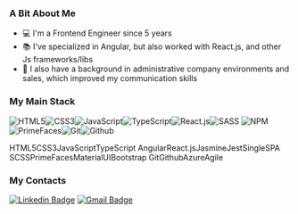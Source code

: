 ### A Bit About Me

- 💻 I'm a Frontend Engineer since 5 years
- 📚 I've specialized in Angular, but also worked with React.js, and other
Js frameworks/libs
- 📄 I also have a background in administrative company environments and sales,
which improved my communication skills

### My Main Stack

![HTML5](https://img.icons8.com/color/35/html-5.png)![CSS3](https://img.icons8.com/color/35/css3.png)![JavaScript](https://img.icons8.com/color/35/javascript.png)![TypeScript](https://img.icons8.com/color/35/typescript.png)![React.js](https://img.icons8.com/color/35/react-native.png)![SASS](https://img.icons8.com/color/35/sass.png) ![NPM](https://img.icons8.com/color/35/npm.png)![PrimeFaces](https://img.icons8.com/color/35/primefaces.png)![Git](https://img.icons8.com/color/35/git.png)![Github](https://img.icons8.com/color/material-outlined/35/github.png)

HTML5CSS3JavaScriptTypeScript AngularReact.jsJasmineJestSingleSPA SCSSPrimeFacesMaterialUIBootstrap  GitGithubAzureAgile

### My Contacts
[![Linkedin Badge](https://img.shields.io/badge/-LinkedIn-fbbf24?style=for-the-badge&logo=Linkedin&logoColor=171717&link=https://www.linkedin.com/in/andreerdei/)](https://www.linkedin.com/in/andreerdei/) [![Gmail Badge](https://img.shields.io/badge/-Gmail-fbbf24?style=for-the-badge&logo=Gmail&logoColor=171717&link=mailto:andrerdei@gmail.com)](mailto:andrerdei@gmail.com)
